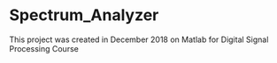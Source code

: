 # Spectrum_Analyzer
This project was created in December 2018 on Matlab for Digital Signal Processing Course
